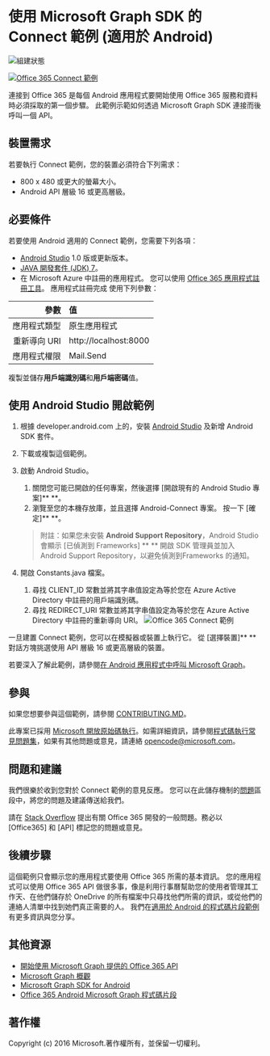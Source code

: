 # 使用 Microsoft Graph SDK 的 Connect 範例 (適用於 Android)

![組建狀態](https://ricalo.visualstudio.com/_apis/public/build/definitions/06256fa7-d8e5-4ca0-8639-7c00eb6f1fe9/6/badge "組建狀態")

[![Office 365 Connect 範例](../readme-images/O365-Android-Connect-video_play_icon.png)](https://www.youtube.com/watch?v=3IQIDFrqhY4 "按一下以查看執行中的範例")

連接到 Office 365 是每個 Android 應用程式要開始使用 Office 365 服務和資料時必須採取的第一個步驟。 此範例示範如何透過 Microsoft Graph SDK 連接而後呼叫一個 API。

## 裝置需求

若要執行 Connect 範例，您的裝置必須符合下列需求：

* 800 x 480 或更大的螢幕大小。
* Android API 層級 16 或更高層級。
 
## 必要條件

若要使用 Android 適用的 Connect 範例，您需要下列各項：

* [Android Studio](http://developer.android.com/sdk/index.html) 1.0 版或更新版本。
* [JAVA 開發套件 (JDK) 7](http://www.oracle.com/technetwork/java/javase/downloads/jdk7-downloads-1880260.html)。
* 在 Microsoft Azure 中註冊的應用程式。 您可以使用 [Office 365 應用程式註冊工具](http://dev.office.com/app-registration)。 應用程式註冊完成 使用下列參數：

|     參數   |              值             |
|----------------:|:-------------------------------|
|        應用程式類型 | 原生應用程式                     |
|    重新導向 URI | http://localhost:8000          |
| 應用程式權限 | Mail.Send                      |
  
  複製並儲存**用戶端識別碼**和**用戶端密碼**值。
  
## 使用 Android Studio 開啟範例

1. 根據 developer.android.com 上的[](http://developer.android.com/sdk/installing/adding-packages.html)，安裝 [Android Studio](http://developer.android.com/sdk/index.html) 及新增 Android SDK 套件。
2. 下載或複製這個範例。
3. 啟動 Android Studio。
    1. 關閉您可能已開啟的任何專案，然後選擇 [開啟現有的 Android Studio 專案]** **。
    2. 瀏覽至您的本機存放庫，並且選擇 Android-Connect 專案。 按一下 [確定]** **。
    
    > 附註：如果您未安裝 **Android Support Repository**，Android Studio 會顯示 [已偵測到 Frameworks] ** ** 開啟 SDK 管理員並加入 Android Support Repository，以避免偵測到Frameworks 的通知。
4. 開啟 Constants.java 檔案。
    1. 尋找 CLIENT_ID 常數並將其字串值設定為等於您在 Azure Active Directory 中註冊的用戶端識別碼。
    2. 尋找 REDIRECT_URI 常數並將其字串值設定為等於您在 Azure Active Directory 中註冊的重新導向 URI。
    ![Office 365 Connect 範例](../readme-images/Android-Connect-Constants.png "Constants 檔案中的用戶端識別碼和重新導向 URI 值")

一旦建置 Connect 範例，您可以在模擬器或裝置上執行它。 從 [選擇裝置]** ** 對話方塊挑選使用 API 層級 16 或更高層級的裝置。

若要深入了解此範例，請參閱[在 Android 應用程式中呼叫 Microsoft Graph](https://graph.microsoft.io/en-us/docs/platform/android)。

<a name="contributing"></a>
## 參與 ##

如果您想要參與這個範例，請參閱 [CONTRIBUTING.MD](/CONTRIBUTING.md)。

此專案已採用 [Microsoft 開放原始碼執行](https://opensource.microsoft.com/codeofconduct/)。如需詳細資訊，請參閱[程式碼執行常見問題集](https://opensource.microsoft.com/codeofconduct/faq/)，如果有其他問題或意見，請連絡 [opencode@microsoft.com](mailto:opencode@microsoft.com)。

## 問題和建議

我們很樂於收到您對於 Connect 範例的意見反應。 您可以在此儲存機制的[問題](issues)區段中，將您的問題及建議傳送給我們。

請在 [Stack Overflow](http://stackoverflow.com/questions/tagged/Office365+API) 提出有關 Office 365 開發的一般問題。務必以 [Office365] 和 [API] 標記您的問題或意見。

## 後續步驟

這個範例只會顯示您的應用程式要使用 Office 365 所需的基本資訊。 您的應用程式可以使用 Office 365 API 做很多事，像是利用行事曆幫助您的使用者管理其工作天、在他們儲存於 OneDrive 的所有檔案中只尋找他們所需的資訊，或從他們的連絡人清單中找到她們真正需要的人。 我們在[適用於 Android 的程式碼片段範例](/OfficeDev/O365-Android-Microsoft-Graph-Snippets)有更多資訊與您分享。 
  
## 其他資源

* [開始使用 Microsoft Graph 提供的 Office 365 API](http://dev.office.com/getting-started/office365apis)
* [Microsoft Graph 概觀](http://graph.microsoft.io)
* [Microsoft Graph SDK for Android](../../../msgraph-sdk-android)
* [Office 365 Android Microsoft Graph 程式碼片段](../../../../OfficeDev/O365-Android-Microsoft-Graph-Snippets)

## 著作權
Copyright (c) 2016 Microsoft.著作權所有，並保留一切權利。